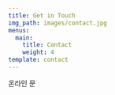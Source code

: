 ```yaml
---
title: Get in Touch
img_path: images/contact.jpg
menus:
  main:
    title: Contact
    weight: 4
template: contact
---
```

온라인 문